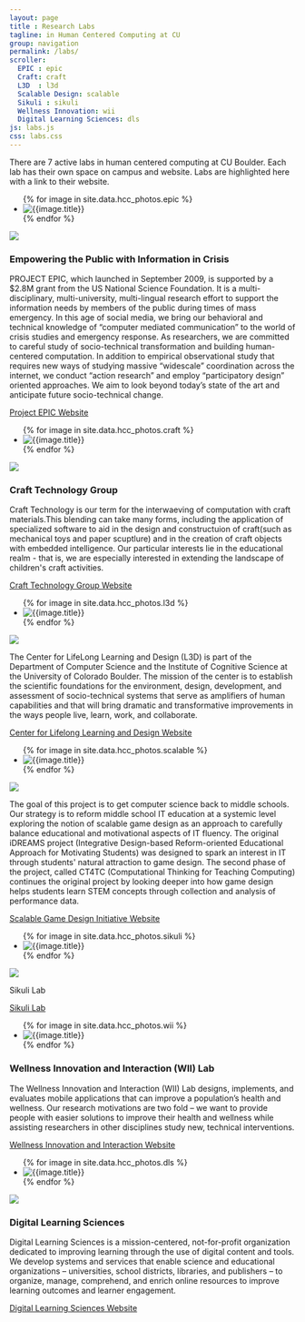 ```yaml
---
layout: page
title : Research Labs
tagline: in Human Centered Computing at CU
group: navigation
permalink: /labs/
scroller:
  EPIC : epic
  Craft: craft
  L3D  : l3d
  Scalable Design: scalable
  Sikuli : sikuli
  Wellness Innovation: wii
  Digital Learning Sciences: dls
js: labs.js
css: labs.css
---
```


There are 7 active labs in human centered computing at CU Boulder.  Each lab has their own space on campus and website.  Labs are highlighted here with a link to their website.

<div class="lab odd">
<a class="anchor" name="epic"> </a>

<ul id="epic-slider">
{% for image in site.data.hcc_photos.epic %}
  <li>
    <img src="{{ image.url }}" title="{{image.title}}" description="{{image.description}}">
  </li>
{% endfor %}
</ul>
<img src="{{site.JB.BASE_PATH}}{{site.IMG_PATH}}/lab_logos/epic.png" class="logo">

<h3>Empowering the Public with Information in Crisis</h3>
<p>
PROJECT EPIC, which launched in September 2009, is supported by a $2.8M grant from the US National Science Foundation. It is a multi-disciplinary, multi-university, multi-lingual research effort to support the information needs by members of the public during times of mass emergency. In this age of social media, we bring our behavioral and technical knowledge of “computer mediated communication” to the world of crisis studies and emergency response. As researchers, we are committed to careful study of socio-technical transformation and building human-centered computation. In addition to empirical observational study that requires new ways of studying massive “widescale” coordination across the internet, we conduct “action research” and employ “participatory design” oriented approaches. We aim to look beyond today’s state of the art and anticipate future socio-technical change.
</p>

<a href="http://epic.cs.colorado.edu" class="website" target="_blank">Project EPIC Website</a>
</div>





<div class="lab even">
<a class="anchor" name="craft"> </a>

<ul id="craft-slider">
{% for image in site.data.hcc_photos.craft %}
  <li>
    <img src="{{ image.url }}" title="{{image.title}}" description="{{image.description}}">
  </li>
{% endfor %}
</ul>
<img src="{{site.JB.BASE_PATH}}{{site.IMG_PATH}}/lab_logos/craft_technology_group.png" class="logo">
<h3>Craft Technology Group</h3>
<p>
Craft Technology is our term for the interwaeving of computation with craft materials.This blending can take many forms, including the application of specialized software to aid in the design and constructuion of craft(such as mechanical toys and paper scuptlure) and in the creation of craft objects with embedded intelligence. Our particular interests lie in the  educational realm - that is, we are especially interested in extending the landscape of children's craft activities.
</p>
<a href="http://epic.cs.colorado.edu" target="_blank" class="website">Craft Technology Group Website</a>
</div>







<div class="lab odd">
<a class="anchor" name="l3d"> </a>


<ul id="l3d-slider">
{% for image in site.data.hcc_photos.l3d %}
  <li>
    <img src="{{ image.url }}" title="{{image.title}}" description="{{image.description}}">
  </li>
{% endfor %}
</ul>

<img src="{{site.JB.BASE_PATH}}{{site.IMG_PATH}}/lab_logos/lifelong_learning_and_design.png" class="logo">
<p>
The Center for LifeLong Learning and Design (L3D) is part of the Department of Computer Science and the Institute of Cognitive Science at the University of Colorado Boulder. The mission of the center is to establish the scientific foundations for the environment, design, development, and assessment of socio-technical systems that serve as amplifiers of human capabilities and that will bring dramatic and transformative improvements in the ways people live, learn, work, and collaborate.
</p>
<a href="http://epic.cs.colorado.edu" class="website">Center for Lifelong Learning and Design Website</a>
</div>





<div class="lab even">
<a class="anchor" name="scalable"> </a>

<ul id="scalable-slider">
{% for image in site.data.hcc_photos.scalable %}
  <li>
    <img src="{{ image.url }}" title="{{image.title}}" description="{{image.description}}">
  </li>
  {% endfor %}
</ul>

<img src="{{site.JB.BASE_PATH}}{{site.IMG_PATH}}/lab_logos/scalable_game_design.png" class="logo">

<p>
The goal of this project is to get computer science back to middle schools. Our strategy is to reform middle school IT education at a systemic level exploring the notion of scalable game design as an approach to carefully balance educational and motivational aspects of IT fluency. The original iDREAMS project (Integrative Design-based Reform-oriented Educational Approach for Motivating Students) was designed to spark an interest in IT through students' natural attraction to game design. The second phase of the project, called CT4TC (Computational Thinking for Teaching Computing) continues the original project by looking deeper into how game design helps students learn STEM concepts through collection and analysis of performance data.
</p>
<a href="http://sgd.cs.colorado.edu/wiki/Scalable_Game_Design_wiki" target="_blank" class="website">Scalable Game Design Initiative Website</a>
</div>


<div class="lab odd">
<a class="anchor" name="sikuli"> </a>

<ul id="sikuli-slider">
{% for image in site.data.hcc_photos.sikuli %}
  <li>
    <img src="{{ image.url }}" title="{{image.title}}" description="{{image.description}}">
  </li>
  {% endfor %}
</ul>

<img src="{{site.JB.BASE_PATH}}{{site.IMG_PATH}}/lab_logos/sikuli.jpg" class="logo">

<p>
Sikuli Lab
</p>
<a href="http://lab.sikuli.org/about/" target="_blank" class="website">Sikuli Lab</a>
</div>




<div class="lab even">
<a class="anchor" name="wii"> </a>

<ul id="wellness-slider">
{% for image in site.data.hcc_photos.wii %}
  <li>
    <img src="{{ image.url }}" title="{{image.title}}" description="{{image.description}}">
  </li>
{% endfor %}
</ul>

<h3>Wellness Innovation and Interaction (WII) Lab</h3>

<p>The Wellness Innovation and Interaction (WII) Lab designs, implements, and evaluates mobile applications that can improve a population’s health and wellness. Our research motivations are two fold – we want to provide people with easier solutions to improve their health and wellness while assisting researchers in other disciplines study new, technical interventions.
</p>
<a href="http://wii.soic.indiana.edu/" target="_blank" class="website">Wellness Innovation and Interaction Website</a>
</div>




<div class="lab odd">
<a class="anchor" name="dls"> </a>
<ul id="dls-slider">
{% for image in site.data.hcc_photos.dls %}
  <li>
    <img src="{{ image.url }}" title="{{image.title}}" description="{{image.description}}">
  </li>
{% endfor %}
</ul>
<img src="{{site.JB.BASE_PATH}}{{site.IMG_PATH}}/lab_logos/digital_learning_sciences.png" class="logo">
<h3>Digital Learning Sciences</h3>
<p>
Digital Learning Sciences is a mission-centered, not-for-profit organization dedicated to improving learning through the use of digital content and tools. We develop systems and services that enable science and educational organizations – universities, school districts, libraries, and publishers – to organize, manage, comprehend, and enrich online resources to improve learning outcomes and learner engagement.
</p>
<a href="http://dls.ucar.edu/" target="_blank" class="website">Digital Learning Sciences Website</a>
</div>